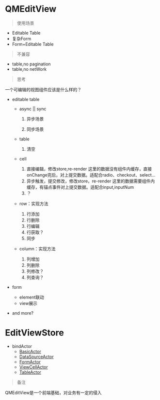 # QMEditView

> 使用场景
    
- Editable Table
- 复杂Form
- Form+Editable Table

> 不兼容

- table,no pagination
- table,no netWork
   
> 思考
        
一个可编辑的视图组件应该是什么样的？
- editable table

    - async || sync
        1. 异步场景
        
        2. 同步场景

    - table
        1. 清空
        
    - cell
        1. 直接编辑，修改store,re-render
        这里的数据没有组件内缓存，直接onChange完后，对上提交数据。适配合radio、checkout、select...
        2. 异步触发，提交修改，修改store，re-render
        这里的数据需要组件内缓存，有锚点事件对上提交数据。适配合input,inputNum
        3. ？
        
    - row：实现方法
        1. 行添加
        2. 行删除
        3. 行编辑
        4. 行获取？
        5. 同步
         
    - column：实现方法
        1. 列增加
        2. 列删除
        3. 列修改？
        4. 列查询？
    
- form
    - element联动
    - view展示

- and more?
   
# EditViewStore

- bindActor
    - [BasicActor](/src/web_modules/qm-ux)
    - [DataSourceActor](/src/web_modules/qm-ux)
    - [FormActor](/src/web_modules/qm-ux)
    - [ViewCellActor](/src/web_modules/qm-ux)
    - [TableActor](/src/web_modules/qm-ux)
    
> 备注

  QMEditView是一个前端基础，对业务有一定的侵入